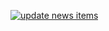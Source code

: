 [![update news items](https://github.com/Sprootsy/yfeeder/actions/workflows/update_news_schedule.yml/badge.svg)](https://github.com/Sprootsy/yfeeder/actions/workflows/update_news_schedule.yml)
